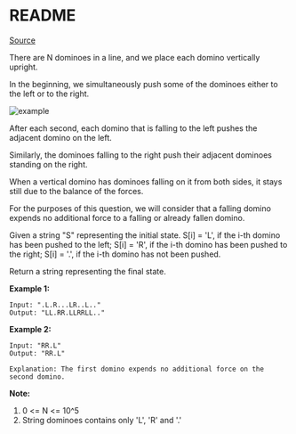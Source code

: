 # README #

[Source](https://leetcode.com/problems/push-dominoes/)

There are N dominoes in a line, and we place each domino vertically upright.

In the beginning, we simultaneously push some of the dominoes either to the left or to the right.

![example](https://s3-lc-upload.s3.amazonaws.com/uploads/2018/05/18/domino.png)

After each second, each domino that is falling to the left pushes the adjacent domino on the left.

Similarly, the dominoes falling to the right push their adjacent dominoes standing on the right.

When a vertical domino has dominoes falling on it from both sides, it stays still due to the balance of the forces.

For the purposes of this question, we will consider that a falling domino expends no additional force to a falling or already fallen domino.

Given a string "S" representing the initial state. S[i] = 'L', if the i-th domino has been pushed to the left; S[i] = 'R', if the i-th domino has been pushed to the right; S[i] = '.', if the i-th domino has not been pushed.

Return a string representing the final state. 

**Example 1:**

```
Input: ".L.R...LR..L.."
Output: "LL.RR.LLRRLL.."
```

**Example 2:**

```
Input: "RR.L"
Output: "RR.L"

Explanation: The first domino expends no additional force on the second domino.
```

**Note:**

1. 0 <= N <= 10^5
2. String dominoes contains only 'L', 'R' and '.'
